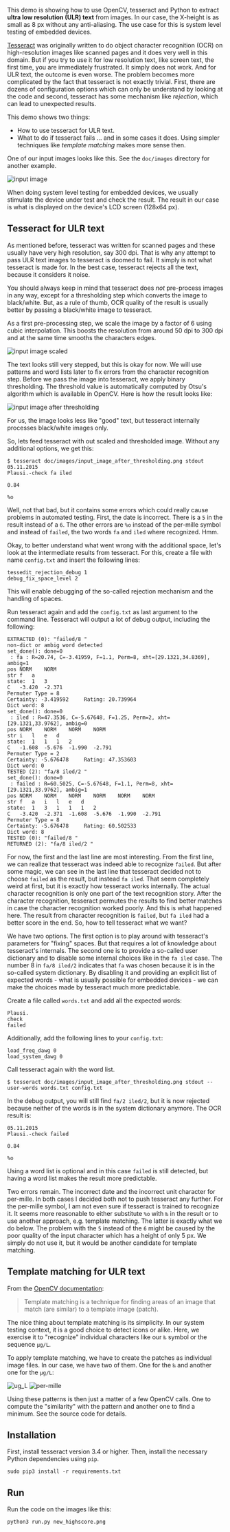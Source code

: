 This demo is showing how to use OpenCV, tesseract and Python to extract **ultra low resolution (ULR) text** from images. In our case, the X-height is as small as 8 px without any anti-aliasing. The use case for this is system level testing of embedded devices.

[Tesseract](https://en.wikipedia.org/wiki/Tesseract_(software)) was originally written to do object character recognition (OCR) on high-resolution images like scanned pages and it does very well in this domain. But if you try to use it for low resolution text, like screen text, the first time, you are immediately frustrated. It simply does not work. And for ULR text, the outcome is even worse. The problem becomes more complicated by the fact that tesseract is not exactly trivial. First, there are dozens of configuration options which can only be understand by looking at the code and second, tesseract has some mechanism like *rejection*, which can lead to unexpected results.

This demo shows two things:
- How to use tesseract for ULR text.
- What to do if tesseract fails ... and in some cases it does. Using simpler techniques like *template matching* makes more sense then.

One of our input images looks like this. See the `doc/images` directory for another example.

![input image](doc/images/input_image.png)

When doing system level testing for embedded devices, we usually stimulate the device under test and check the result. The result in our case is what is displayed on the device's LCD screen (128x64 px).

Tesseract for ULR text
----------------------

As mentioned before, tesseract was written for scanned pages and these usually have very high resolution, say 300 dpi. That is why any attempt to pass ULR text images to tesseract is doomed to fail. It simply is not what tesseract is made for. In the best case, tesseract rejects all the text, because it considers it noise.

You should always keep in mind that tesseract does *not* pre-process images in any way, except for a thresholding step which converts the image to black/white. But, as a rule of thumb, OCR quality of the result is usually better by passing a black/white image to tesseract.

As a first pre-processing step, we scale the image by a factor of 6 using cubic interpolation. This boosts the resolution from around 50 dpi to 300 dpi and at the same time smooths the characters edges.

![input image scaled](doc/images/input_image_scaled.png)

The text looks still very stepped, but this is okay for now. We will use patterns and word lists later to fix errors from the character recognition step. Before we pass the image into tesseract, we apply binary thresholding. The threshold value is automatically computed by Otsu's algorithm which is available in OpenCV. Here is how the result looks like:

![input image after thresholding](doc/images/input_image_after_thresholding.png)

For us, the image looks less like "good" text, but tesseract internally processes black/white images only.

So, lets feed tesseract with out scaled and thresholded image. Without any additional options, we get this:

    $ tesseract doc/images/input_image_after_thresholding.png stdout
    05.11.2015
    Plausi.-check fa iled

    0.84

    %o

Well, not that bad, but it contains some errors which could really cause problems in automated testing. First, the date is incorrect. There is a `5` in the result instead of a `6`. The other errors are `%o` instead of the per-mille symbol and instead of `failed`, the two words `fa` and `iled` where recognized. Hmm.

Okay, to better understand what went wrong with the additional space, let's look at the intermediate results from tesseract. For this, create a file with name `config.txt` and insert the following lines:

    tessedit_rejection_debug 1
    debug_fix_space_level 2

This will enable debugging of the so-called rejection mechanism and the handling of spaces.

Run tesseract again and add the `config.txt` as last argument to the command line. Tesseract will output a lot of debug output, including the following:

	EXTRACTED (0): "failed/8 "
	non-dict or ambig word detected
	set_done(): done=0
	 : fa : R=20.74, C=-3.41959, F=1.1, Perm=8, xht=[29.1321,34.8369], ambig=1
	pos	NORM	NORM
	str	f	a
	state:	1 	3 
	C	-3.420	-2.371
	Permuter Type = 8
	Certainty: -3.419592     Rating: 20.739964
	Dict word: 8
	set_done(): done=0
	 : iled : R=47.3536, C=-5.67648, F=1.25, Perm=2, xht=[29.1321,33.9762], ambig=0
	pos	NORM	NORM	NORM	NORM
	str	i	l	e	d
	state:	1 	1 	1 	2 
	C	-1.608	-5.676	-1.990	-2.791
	Permuter Type = 2
	Certainty: -5.676478     Rating: 47.353603
	Dict word: 0
	TESTED (2): "fa/8 iled/2 "
	set_done(): done=0
	 : failed : R=60.5025, C=-5.67648, F=1.1, Perm=8, xht=[29.1321,33.9762], ambig=1
	pos	NORM	NORM	NORM	NORM	NORM	NORM
	str	f	a	i	l	e	d
	state:	1 	3 	1 	1 	1 	2 
	C	-3.420	-2.371	-1.608	-5.676	-1.990	-2.791
	Permuter Type = 8
	Certainty: -5.676478     Rating: 60.502533
	Dict word: 8
	TESTED (0): "failed/8 "
	RETURNED (2): "fa/8 iled/2 "

For now, the first and the last line are most interesting. From the first line, we can realize that tesseract was indeed able to recognize `failed`. But after some magic, we can see in the last line that tesseract decided not to choose `failed` as the result, but instead `fa iled`. That seem completely weird at first, but it is exactly how tesseract works internally. The actual character recognition is only one part of the text recognition story. After the character recognition, tesseract permutes the results to find better matches in case the character recognition worked poorly. And this is what happened here. The result from character recognition is `failed`, but `fa iled` had a better score in the end. So, how to tell tesseract what we want?

We have two options. The first option is to play around with tesseract's parameters for "fixing" spaces. But that requires a lot of knowledge about tesseract's internals. The second one is to provide a so-called user dictionary and to disable some internal choices like in the `fa iled` case. The number 8 in `fa/8 iled/2` indicates that `fa` was chosen because it is in the so-called system dictionary. By disabling it and providing an explicit list of expected words - what is usually possible for embedded devices - we can make the choices made by tesseract much more predictable.

Create a file called `words.txt` and add all the expected words:

    Plausi.
    check
    failed

Additionally, add the following lines to your `config.txt`:

    load_freq_dawg 0
    load_system_dawg 0

Call tesseract again with the word list.

    $ tesseract doc/images/input_image_after_thresholding.png stdout --user-words words.txt config.txt

In the debug output, you will still find `fa/2 iled/2`, but it is now rejected because neither of the words is in the system dictionary anymore. The OCR result is:

    05.11.2015
    Plausi.-check failed

    0.84

    %o

Using a word list is optional and in this case `failed` is still detected, but having a word list makes the result more predictable.

Two errors remain. The incorrect date and the incorrect unit character for per-mille. In both cases I decided both not to push tesseract any further. For the per-mille symbol, I am not even sure if tesseract is trained to recognize it. It seems more reasonable to either substitute `%o` with `‰` in the result or to use another approach, e.g. template matching. The latter is exactly what we do below. The problem with the `5` instead of the `6` might be caused by the poor quality of the input character which has a height of only 5 px. We simply do not use it, but it would be another candidate for template matching.


Template matching for ULR text
------------------------------

From the [OpenCV documentation](https://docs.opencv.org/2.4/doc/tutorials/imgproc/histograms/template_matching/template_matching.html):

>  Template matching is a technique for finding areas of an image that match (are similar) to a template image (patch).

The nice thing about template matching is its simplicity. In our system testing context, it is a good choice to detect icons or alike. Here, we exercise it to "recognize" individual characters like our `‰` symbol or the sequence `µg/L`.

To apply template matching, we have to create the patches as individual image files. In our case, we have two of them. One for the `‰` and another one for the `µg/L`:

![ug_L](templates/units/ug_L.png)
![per-mille](templates/units/per-mille.png)

Using these patterns is then just a matter of a few OpenCV calls. One to compute the "similarity" with the pattern and another one to find a minimum. See the source code for details.


Installation
------------

First, install tesseract version 3.4 or higher. Then, install the necessary Python
dependencies using `pip`.

    sudo pip3 install -r requirements.txt

Run
---

Run the code on the images like this:

    python3 run.py new_highscore.png